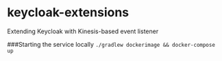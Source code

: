 # keycloak-extensions
Extending Keycloak with Kinesis-based event listener

###Starting the service locally
`./gradlew dockerimage && docker-compose up`
